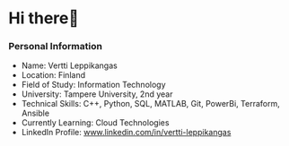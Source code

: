 # Hi there👋 

### Personal Information
- Name: Vertti Leppikangas
- Location: Finland
- Field of Study: Information Technology
- University: Tampere University, 2nd year
- Technical Skills: C++, Python, SQL, MATLAB, Git, PowerBi, Terraform, Ansible
- Currently Learning: Cloud Technologies
- LinkedIn Profile: www.linkedin.com/in/vertti-leppikangas


